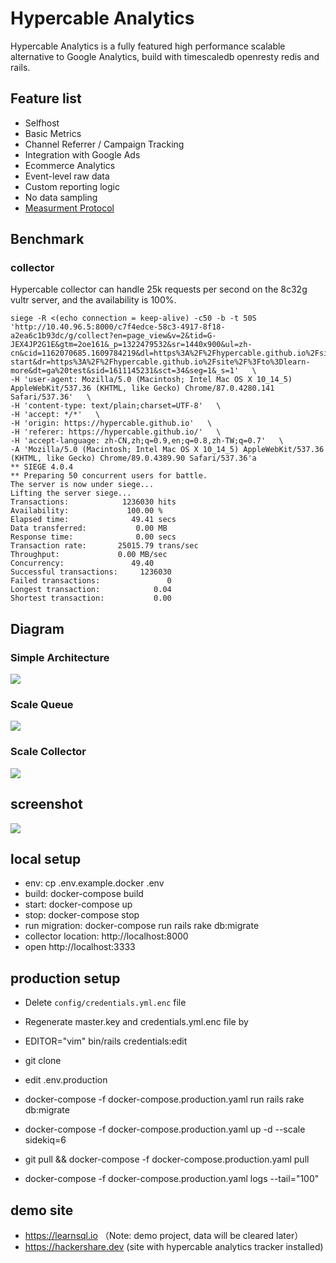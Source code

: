 # Hypercable Analytics

Hypercable Analytics is a fully featured high performance scalable alternative to Google Analytics, build with timescaledb openresty redis and rails.

## Feature list

* Selfhost
* Basic Metrics
* Channel Referrer / Campaign Tracking
* Integration with Google Ads
* Ecommerce Analytics
* Event-level raw data
* Custom reporting logic
* No data sampling
* [Measurment Protocol](measurement_protocol.md)

## Benchmark

### collector

Hypercable collector can handle 25k requests per second on the 8c32g vultr server, and the availability is 100%.

```
siege -R <(echo connection = keep-alive) -c50 -b -t 50S  'http://10.40.96.5:8000/c7f4edce-58c3-4917-8f18-a2ea6c1b93dc/g/collect?en=page_view&v=2&tid=G-JEX4JP2G1E&gtm=2oe161&_p=1322479532&sr=1440x900&ul=zh-cn&cid=1162070685.1609784219&dl=https%3A%2F%2Fhypercable.github.io%2Fsite%2F%3Fto%3Dget-start&dr=https%3A%2F%2Fhypercable.github.io%2Fsite%2F%3Fto%3Dlearn-more&dt=ga%20test&sid=1611145231&sct=34&seg=1&_s=1'   \
-H 'user-agent: Mozilla/5.0 (Macintosh; Intel Mac OS X 10_14_5) AppleWebKit/537.36 (KHTML, like Gecko) Chrome/87.0.4280.141 Safari/537.36'   \
-H 'content-type: text/plain;charset=UTF-8'   \
-H 'accept: */*'   \
-H 'origin: https://hypercable.github.io'   \
-H 'referer: https://hypercable.github.io/'   \
-H 'accept-language: zh-CN,zh;q=0.9,en;q=0.8,zh-TW;q=0.7'   \
-A 'Mozilla/5.0 (Macintosh; Intel Mac OS X 10_14_5) AppleWebKit/537.36 (KHTML, like Gecko) Chrome/89.0.4389.90 Safari/537.36'a
** SIEGE 4.0.4
** Preparing 50 concurrent users for battle.
The server is now under siege...
Lifting the server siege...
Transactions:            1236030 hits
Availability:             100.00 %
Elapsed time:              49.41 secs
Data transferred:           0.00 MB
Response time:              0.00 secs
Transaction rate:       25015.79 trans/sec
Throughput:             0.00 MB/sec
Concurrency:               49.40
Successful transactions:     1236030
Failed transactions:               0
Longest transaction:            0.04
Shortest transaction:           0.00
```

## Diagram

### Simple Architecture

![](diagrams/simple_architecture.png)

### Scale Queue

![](diagrams/scale_queue.png)

### Scale Collector

![](diagrams/scale_collector.png)

## screenshot

![](https://l.ruby-china.com/photo/hooopo/20a17dd6-e78c-4b3a-8802-d6e11172da26.png!large)


## local setup

* env: cp .env.example.docker .env
* build: docker-compose build
* start: docker-compose up
* stop: docker-compose stop
* run migration: docker-compose run rails rake db:migrate
* collector location: http://localhost:8000
* open http://localhost:3333


## production setup

* Delete `config/credentials.yml.enc` file
* Regenerate master.key and credentials.yml.enc file by
* EDITOR="vim" bin/rails credentials:edit

* git clone 
* edit .env.production
* docker-compose -f docker-compose.production.yaml run rails  rake db:migrate
* docker-compose -f docker-compose.production.yaml up -d --scale sidekiq=6
* git pull && docker-compose -f docker-compose.production.yaml pull
* docker-compose -f docker-compose.production.yaml logs --tail="100"

## demo site

* https://learnsql.io （Note: demo project, data will be cleared later）
* https://hackershare.dev (site with hypercable analytics tracker installed)
